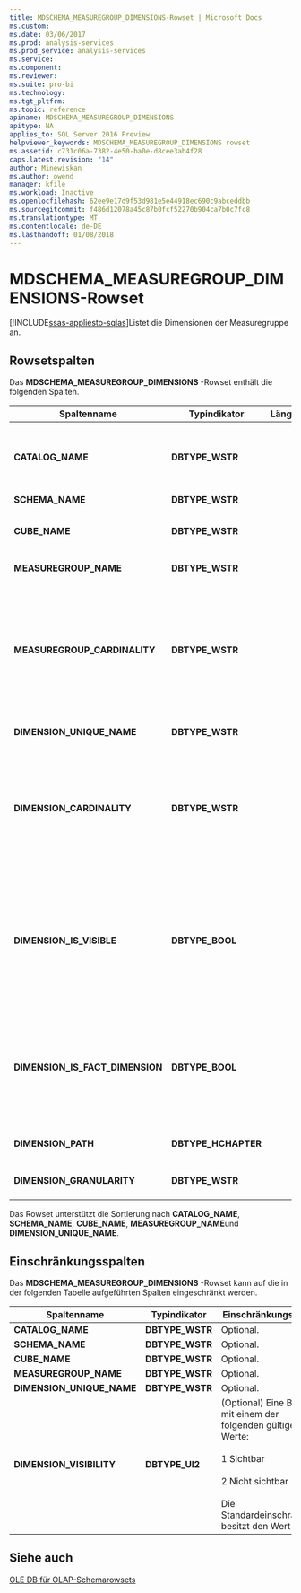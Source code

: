```yaml
---
title: MDSCHEMA_MEASUREGROUP_DIMENSIONS-Rowset | Microsoft Docs
ms.custom: 
ms.date: 03/06/2017
ms.prod: analysis-services
ms.prod_service: analysis-services
ms.service: 
ms.component: 
ms.reviewer: 
ms.suite: pro-bi
ms.technology: 
ms.tgt_pltfrm: 
ms.topic: reference
apiname: MDSCHEMA_MEASUREGROUP_DIMENSIONS
apitype: NA
applies_to: SQL Server 2016 Preview
helpviewer_keywords: MDSCHEMA_MEASUREGROUP_DIMENSIONS rowset
ms.assetid: c731c06a-7382-4e50-ba0e-d8cee3ab4f28
caps.latest.revision: "14"
author: Minewiskan
ms.author: owend
manager: kfile
ms.workload: Inactive
ms.openlocfilehash: 62ee9e17d9f53d981e5e44918ec690c9abceddbb
ms.sourcegitcommit: f486d12078a45c87b0fcf52270b904ca7b0c7fc8
ms.translationtype: MT
ms.contentlocale: de-DE
ms.lasthandoff: 01/08/2018
---
```

# <a name="mdschemameasuregroupdimensions-rowset"></a>MDSCHEMA_MEASUREGROUP_DIMENSIONS-Rowset
[!INCLUDE[ssas-appliesto-sqlas](../../../includes/ssas-appliesto-sqlas.md)]Listet die Dimensionen der Measuregruppe an.  
  
## <a name="rowset-columns"></a>Rowsetspalten  
 Das **MDSCHEMA_MEASUREGROUP_DIMENSIONS** -Rowset enthält die folgenden Spalten.  
  
|Spaltenname|Typindikator|Länge|Description|  
|-----------------|--------------------|------------|-----------------|  
|**CATALOG_NAME**|**DBTYPE_WSTR**||Der Name des Katalogs, zu dem diese Measuregruppe gehört. **NULL** , wenn der Anbieter keine Kataloge unterstützt.|  
|**SCHEMA_NAME**|**DBTYPE_WSTR**||Nicht unterstützt.|  
|**CUBE_NAME**|**DBTYPE_WSTR**||Der Name des Cubes, zu dem diese Measuregruppe gehört.|  
|**MEASUREGROUP_NAME**|**DBTYPE_WSTR**||Der Name der Measuregruppe.|  
|**MEASUREGROUP_CARDINALITY**|**DBTYPE_WSTR**||Die Anzahl der Instanzen, die ein Measure in der Measuregruppe für ein einzelnes Dimensionselement haben kann. Zulässige Werte:<br /><br /> **EINE**<br /><br /> **VIELE**|  
|**DIMENSION_UNIQUE_NAME**|**DBTYPE_WSTR**||Der eindeutige Name für die Dimension.|  
|**DIMENSION_CARDINALITY**|**DBTYPE_WSTR**||Die Anzahl der Instanzen, die ein Dimensionselement für eine einzelne Instanz eines Measures der Measuregruppe haben kann. Zulässige Werte:<br /><br /> **EINE**<br /><br /> **VIELE**|  
|**DIMENSION_IS_VISIBLE**|**DBTYPE_BOOL**||Ein boolescher Wert, der angibt, ob die Hierarchien in der Dimension sichtbar sind.<br /><br /> Gibt **TRUE** zurück, wenn eine oder mehrere Hierarchien in der Dimension sichtbar sind; andernfalls wird **FALSE**zurückgegeben.|  
|**DIMENSION_IS_FACT_DIMENSION**|**DBTYPE_BOOL**||Ein boolescher Wert, der angibt, ob die Dimension eine Faktendimension ist.<br /><br /> Gibt **TRUE** zurück, wenn die Dimension eine Faktendimension ist; andernfalls wird **FALSE**zurückgegeben.|  
|**DIMENSION_PATH**|**DBTYPE_HCHAPTER**||Eine Liste der Dimensionen für die Referenzdimension.|  
|**DIMENSION_GRANULARITY**|**DBTYPE_WSTR**||Der eindeutige Name der Granularitätshierarchie.|  
  
 Das Rowset unterstützt die Sortierung nach **CATALOG_NAME**, **SCHEMA_NAME**, **CUBE_NAME**, **MEASUREGROUP_NAME**und **DIMENSION_UNIQUE_NAME**.  
  
## <a name="restriction-columns"></a>Einschränkungsspalten  
 Das **MDSCHEMA_MEASUREGROUP_DIMENSIONS** -Rowset kann auf die in der folgenden Tabelle aufgeführten Spalten eingeschränkt werden.  
  
|Spaltenname|Typindikator|Einschränkungsstatus|  
|-----------------|--------------------|-----------------------|  
|**CATALOG_NAME**|**DBTYPE_WSTR**|Optional.|  
|**SCHEMA_NAME**|**DBTYPE_WSTR**|Optional.|  
|**CUBE_NAME**|**DBTYPE_WSTR**|Optional.|  
|**MEASUREGROUP_NAME**|**DBTYPE_WSTR**|Optional.|  
|**DIMENSION_UNIQUE_NAME**|**DBTYPE_WSTR**|Optional.|  
|**DIMENSION_VISIBILITY**|**DBTYPE_UI2**|(Optional) Eine Bitmap mit einem der folgenden gültigen Werte:<br /><br /> 1 Sichtbar<br /><br /> 2 Nicht sichtbar<br /><br /> Die Standardeinschränkung besitzt den Wert 1.|  
  
## <a name="see-also"></a>Siehe auch  
 [OLE DB für OLAP-Schemarowsets](../../../analysis-services/schema-rowsets/ole-db-olap/ole-db-for-olap-schema-rowsets.md)  
  
  
